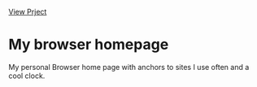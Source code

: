 [View Prject](https://luacomtil.github.io/My-browser-homepage/)
# My browser homepage
My personal Browser home page with anchors to sites I use often and a cool clock.

